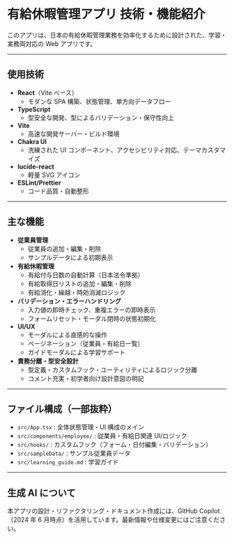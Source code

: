 # 有給休暇管理アプリ 技術・機能紹介

このアプリは、日本の有給休暇管理業務を効率化するために設計された、学習・実務両対応の Web アプリです。

---

## 使用技術

- **React**（Vite ベース）
  - モダンな SPA 構築、状態管理、単方向データフロー
- **TypeScript**
  - 型安全な開発、型によるバリデーション・保守性向上
- **Vite**
  - 高速な開発サーバー・ビルド環境
- **Chakra UI**
  - 洗練された UI コンポーネント、アクセシビリティ対応、テーマカスタマイズ
- **lucide-react**
  - 軽量 SVG アイコン
- **ESLint/Prettier**
  - コード品質・自動整形

---

## 主な機能

- **従業員管理**
  - 従業員の追加・編集・削除
  - サンプルデータによる初期表示
- **有給休暇管理**
  - 有給付与日数の自動計算（日本法令準拠）
  - 有給取得日リストの追加・編集・削除
  - 有給消化・繰越・時効消滅ロジック
- **バリデーション・エラーハンドリング**
  - 入力値の即時チェック、重複エラーの即時表示
  - フォームリセット・モーダル閉時の状態初期化
- **UI/UX**
  - モーダルによる直感的な操作
  - ページネーション（従業員・有給日一覧）
  - ガイドモーダルによる学習サポート
- **責務分離・型安全設計**
  - 型定義・カスタムフック・ユーティリティによるロジック分離
  - コメント充実・初学者向け設計意図の明記

---

## ファイル構成（一部抜粋）

- `src/App.tsx` : 全体状態管理・UI 構成のメイン
- `src/components/employee/` : 従業員・有給日関連 UI/ロジック
- `src/hooks/` : カスタムフック（フォーム・日付編集・バリデーション）
- `src/sampleData/` : サンプル従業員データ
- `src/learning_guide.md` : 学習ガイド

---

## 生成 AI について

本アプリの設計・リファクタリング・ドキュメント作成には、GitHub Copilot（2024 年 6 月時点）を活用しています。最新情報や仕様変更にはご注意ください。
